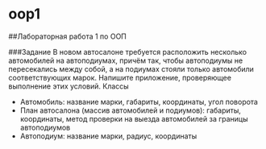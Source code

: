 # oop1

##Лабораторная работа 1 по ООП

###Задание 
В новом автосалоне требуется расположить несколько автомобилей на автоподиумах, причём так, чтобы автоподиумы не пересекались между собой, а на подиумах стояли только автомобили соответствующих марок. Напишите приложение, проверяющее выполнение этих условий.
Классы
* Автомобиль: название марки, габариты, координаты, угол поворота
* План автосалона (массив автомобилей и подиумов): габариты, координаты, метод проверки на выезда автомобилей за границы автоподиумов
* Автоподиум: название марки, радиус, координаты
